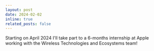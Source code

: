 ```yaml
---
layout: post
date: 2024-02-02 
inline: true
related_posts: false
---
```


Starting on April 2024 I'll take part to a 6-months internship at Apple working with the Wireless Technologies and Ecosystems team!